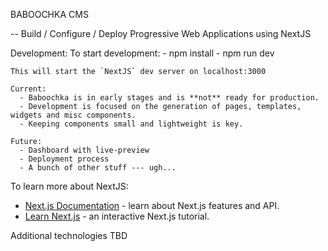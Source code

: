 BABOOCHKA CMS

-- Build / Configure / Deploy Progressive Web Applications using NextJS

Development:
  To start development:
    - npm install
    - npm run dev

    This will start the `NextJS` dev server on localhost:3000

    Current:
      - Baboochka is in early stages and is **not** ready for production.
      - Development is focused on the generation of pages, templates, widgets and misc components.
      - Keeping components small and lightweight is key.
    
    Future:
      - Dashboard with live-preview
      - Deployment process
      - A bunch of other stuff --- ugh...

To learn more about NextJS:
  - [Next.js Documentation](https://nextjs.org/docs) - learn about Next.js features and API.
  - [Learn Next.js](https://nextjs.org/learn) - an interactive Next.js tutorial.

Additional technologies TBD